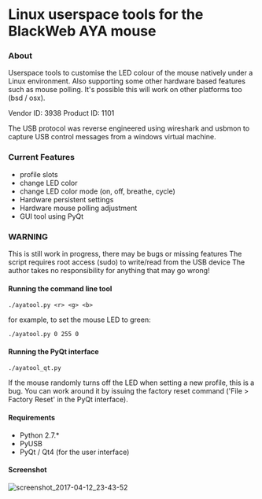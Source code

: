 # Linux userspace tools for the BlackWeb AYA mouse
### About
Userspace tools to customise the LED colour of the mouse natively under a Linux environment. Also supporting some other hardware based features such as mouse polling. It's possible this will work on other platforms too (bsd / osx).

Vendor  ID: 3938
Product ID: 1101

The USB protocol was reverse engineered using wireshark and usbmon to capture USB control messages from a windows virtual machine.

### Current Features
* profile slots
* change LED color 
* change LED color mode (on, off, breathe, cycle)
* Hardware persistent settings
* Hardware mouse polling adjustment
* GUI tool using PyQt



### WARNING
This is still work in progress, there may be bugs or missing features
The script requires root access (sudo) to write/read from the USB device
The author takes no responsibility for anything that may go wrong!

#### Running the command line tool
```
./ayatool.py <r> <g> <b>
```
for example, to set the mouse LED to green:
```
./ayatool.py 0 255 0
```

#### Running the PyQt interface
```
./ayatool_qt.py
```

If the mouse randomly turns off the LED when setting a new profile, this is a bug. You can work around it by issuing the factory reset command ('File > Factory Reset' in the PyQt interface).

#### Requirements
* Python 2.7.*
* PyUSB
* PyQt / Qt4 (for the user interface)

#### Screenshot
![screenshot_2017-04-12_23-43-52](https://cloud.githubusercontent.com/assets/1535179/24982601/121e5fd8-1fda-11e7-9967-bc6128445a67.png)
